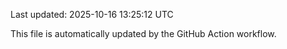 Last updated: 2025-10-16 13:25:12 UTC

This file is automatically updated by the GitHub Action workflow.
